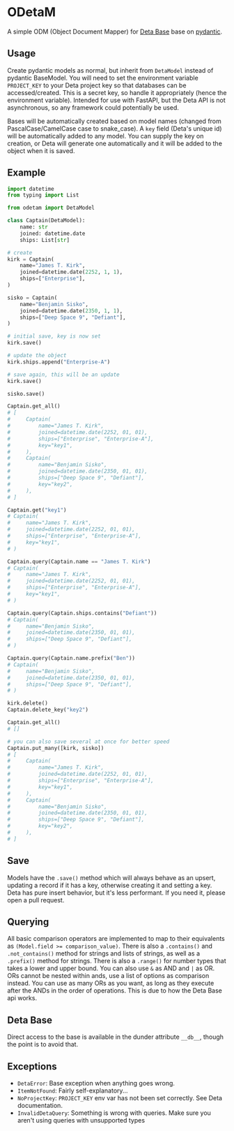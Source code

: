 # ODetaM

A simple ODM (Object Document Mapper) for [Deta Base](https://deta.sh) base on 
[pydantic](https://github.com/samuelcolvin/pydantic/).


## Usage

Create pydantic models as normal, but inherit from `DetaModel` instead of pydantic 
BaseModel. You will need to set the environment variable `PROJECT_KEY` to your
Deta project key so that databases can be accessed/created. This is a secret key, 
so handle it appropriately (hence the environment variable). Intended for use with
FastAPI, but the Deta API is not asynchronous, so any framework could potentially
be used.

Bases will be automatically created based on model names (changed from 
PascalCase/CamelCase case to snake_case). A `key` field (Deta's unique id) will be 
automatically added to any model. You can supply the key on creation, or Deta will 
generate one automatically and it will be added to the object when it is saved.

## Example

```python
import datetime
from typing import List

from odetam import DetaModel

class Captain(DetaModel):
    name: str
    joined: datetime.date
    ships: List[str]

# create
kirk = Captain(
    name="James T. Kirk", 
    joined=datetime.date(2252, 1, 1), 
    ships=["Enterprise"],
)

sisko = Captain(
    name="Benjamin Sisko",
    joined=datetime.date(2350, 1, 1),
    ships=["Deep Space 9", "Defiant"],
)

# initial save, key is now set
kirk.save()

# update the object
kirk.ships.append("Enterprise-A")

# save again, this will be an update
kirk.save()

sisko.save()

Captain.get_all()
# [
#     Captain(
#         name="James T. Kirk", 
#         joined=datetime.date(2252, 01, 01), 
#         ships=["Enterprise", "Enterprise-A"],
#         key="key1",
#     ),
#     Captain(
#         name="Benjamin Sisko",
#         joined=datetime.date(2350, 01, 01), 
#         ships=["Deep Space 9", "Defiant"],
#         key="key2",
#     ),
# ]

Captain.get("key1")
# Captain(
#     name="James T. Kirk", 
#     joined=datetime.date(2252, 01, 01), 
#     ships=["Enterprise", "Enterprise-A"],
#     key="key1",
# )

Captain.query(Captain.name == "James T. Kirk")
# Captain(
#     name="James T. Kirk", 
#     joined=datetime.date(2252, 01, 01), 
#     ships=["Enterprise", "Enterprise-A"],
#     key="key1",
# )

Captain.query(Captain.ships.contains("Defiant"))
# Captain(
#     name="Benjamin Sisko",
#     joined=datetime.date(2350, 01, 01),
#     ships=["Deep Space 9", "Defiant"],
# )

Captain.query(Captain.name.prefix("Ben"))
# Captain(
#     name="Benjamin Sisko",
#     joined=datetime.date(2350, 01, 01),
#     ships=["Deep Space 9", "Defiant"],
# )

kirk.delete()
Captain.delete_key("key2")

Captain.get_all()
# []

# you can also save several at once for better speed
Captain.put_many([kirk, sisko])
# [
#     Captain(
#         name="James T. Kirk", 
#         joined=datetime.date(2252, 01, 01), 
#         ships=["Enterprise", "Enterprise-A"],
#         key="key1",
#     ),
#     Captain(
#         name="Benjamin Sisko",
#         joined=datetime.date(2350, 01, 01), 
#         ships=["Deep Space 9", "Defiant"],
#         key="key2",
#     ),
# ]

```

## Save
Models have the `.save()` method which will always behave as an upsert, updating a record
if it has a key, otherwise creating it and setting a key. Deta has pure insert 
behavior, but it's less performant. If you need it, please open a pull request.

## Querying
All basic comparison operators are implemented to map to their equivalents as 
`(Model.field >= comparison_value)`. There is also a `.contains()` and `.not_contains()` 
method for strings and lists of strings, as well as a `.prefix()` method for strings. 
There is also a `.range()` for number types that takes a lower and upper bound. 
You can also use `&`  as AND and `|` as OR. ORs cannot be nested within ands, use a list 
of options as comparison instead. You can use as many ORs as you want, as long as 
they execute after the ANDs in the order of operations. This is due to how the Deta 
Base api works.

## Deta Base
Direct access to the base is available in the dunder attribute `__db__`, though
the point is to avoid that.

## Exceptions
- `DetaError`: Base exception when anything goes wrong.
- `ItemNotFound`: Fairly self-explanatory...
- `NoProjectKey`: `PROJECT_KEY` env var has not been set correctly. See Deta 
documentation.
- `InvalidDetaQuery`: Something is wrong with queries. Make sure you aren't using
queries with unsupported types